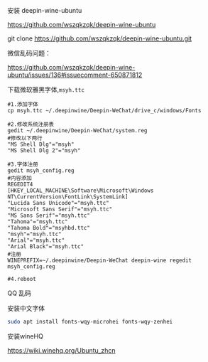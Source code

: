 安装 deepin-wine-ubuntu

https://github.com/wszqkzqk/deepin-wine-ubuntu

git clone https://github.com/wszqkzqk/deepin-wine-ubuntu.git

微信乱码问题：

https://github.com/wszqkzqk/deepin-wine-ubuntu/issues/136#issuecomment-650871812



下载微软雅黑字体,`msyh.ttc`

```
#1.添加字体
cp msyh.ttc ~/.deepinwine/Deepin-WeChat/drive_c/windows/Fonts

#2.修改系统注册表
gedit ~/.deepinwine/Deepin-WeChat/system.reg
#修改以下两行
"MS Shell Dlg"="msyh"
"MS Shell Dlg 2"="msyh"

#3.字体注册
gedit msyh_config.reg
#内容添加
REGEDIT4
[HKEY_LOCAL_MACHINE\Software\Microsoft\Windows NT\CurrentVersion\FontLink\SystemLink]
"Lucida Sans Unicode"="msyh.ttc"
"Microsoft Sans Serif"="msyh.ttc"
"MS Sans Serif"="msyh.ttc"
"Tahoma"="msyh.ttc"
"Tahoma Bold"="msyhbd.ttc"
"msyh"="msyh.ttc"
"Arial"="msyh.ttc"
"Arial Black"="msyh.ttc"
#注册
WINEPREFIX=~/.deepinwine/Deepin-WeChat deepin-wine regedit msyh_config.reg

#4.reboot
```

QQ 乱码

安装中文字体

```bash
sudo apt install fonts-wqy-microhei fonts-wqy-zenhei
```

安装wineHQ

https://wiki.winehq.org/Ubuntu_zhcn